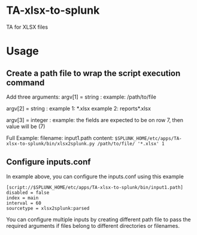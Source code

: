 # TA-xlsx-to-splunk
TA for XLSX files

# Usage
## Create a path file to wrap the script execution command

Add three arguments:
argv[1] = string : <path to file>
example: /path/to/file

argv[2] = string : <wildcard or filename>
example 1: \*.xlsx
example 2: reports*.xlsx

argv[3] = integer : <starting row in file>
example: the fields are expected to be on row 7, then value will be (7)

Full Example: 
filename: input1.path
content: `$SPLUNK_HOME/etc/apps/TA-xlsx-to-splunk/bin/xlsx2splunk.py /path/to/file/ '*.xlsx' 1`

## Configure inputs.conf
In example above, you can configure the inputs.conf using this example
```
[script://$SPLUNK_HOME/etc/apps/TA-xlsx-to-splunk/bin/input1.path]
disabled = false
index = main
interval = 60
sourcetype = xlsx2splunk:parsed
```

You can configure multiple inputs by creating different path file to pass the required arguments if files belong to different directories or filenames.